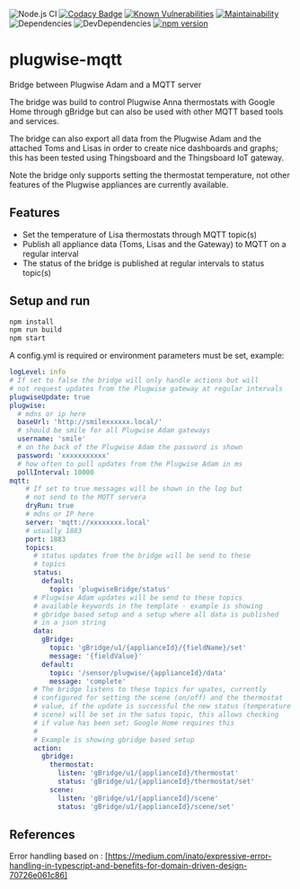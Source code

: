 ![Node.js CI](https://github.com/zegerk/plugwise-mqtt/workflows/Node.js%20CI/badge.svg?branch=master)
[![Codacy Badge](https://api.codacy.com/project/badge/Grade/e6a5999bf8dd447f9332ce345c52a273)](https://app.codacy.com/manual/zegerk/plugwise-mqtt?utm_source=github.com&utm_medium=referral&utm_content=zegerk/plugwise-mqtt&utm_campaign=Badge_Grade_Dashboard)
[![Known Vulnerabilities](https://snyk.io/test/github/zegerk/plugwise-mqtt/badge.svg)](https://snyk.io/test/github/zegerk/plugwise-mqtt)
[![Maintainability](https://api.codeclimate.com/v1/badges/da81856a8a53a198b4bb/maintainability)](https://codeclimate.com/github/zegerk/plugwise-mqtt/maintainability)
![Dependencies](https://david-dm.org/zegerk/plugwise-mqtt.svg)
![DevDependencies](https://david-dm.org/zegerk/plugwise-mqtt/dev-status.svg)
[![npm version](https://badge.fury.io/js/plugwise-mqtt.svg)](https://badge.fury.io/js/plugwise-mqtt)


# plugwise-mqtt

Bridge between Plugwise Adam and a MQTT server

The bridge was build to control Plugwise Anna thermostats with Google Home through gBridge but can also be used with other MQTT based tools and services.

The bridge can also export all data from the Plugwise Adam and the attached Toms and Lisas in order to create nice dashboards and graphs; this has been tested using Thingsboard and the Thingsboard IoT gateway.

Note the bridge only supports setting the thermostat temperature, not other features of the Plugwise appliances are currently available. 

## Features

*  Set the temperature of Lisa thermostats through MQTT topic(s)
*  Publish all appliance data (Toms, Lisas and the Gateway) to MQTT on a regular interval
*  The status of the bridge is published at regular intervals to status topic(s)

## Setup and run

```bash
npm install 
npm run build
npm start
```

A config.yml is required or environment parameters must be set, example:

```yaml
logLevel: info
# If set to false the bridge will only handle actions but will 
# not request updates from the Plugwise gateway at regular intervals
plugwiseUpdate: true
plugwise:
  # mdns or ip here
  baseUrl: 'http://smilexxxxxx.local/'
  # should be smile for all Plugwise Adam gateways
  username: 'smile'
  # on the back of the Plugwise Adam the password is shown
  password: 'xxxxxxxxxxx'
  # how often to pull updates from the Plugwise Adam in ms
  pollInterval: 10000
mqtt:
    # If set to true messages will be shown in the log but
    # not send to the MQTT servera
    dryRun: true
    # mdns or IP here
    server: 'mqtt://xxxxxxxx.local'
    # usually 1883
    port: 1883
    topics:
      # status updates from the bridge will be send to these
      # topics
      status:
        default:
          topic: 'plugwiseBridge/status'
      # Plugwise Adam updates will be send to these topics
      # available keywords in the template - example is showing
      # gbridge based setup and a setup where all data is published
      # in a json string
      data:
        gBridge:
          topic: 'gBridge/u1/{applianceId}/{fieldName}/set'
          message: '{fieldValue}'
        default:
          topic: '/sensor/plugwise/{applianceId}/data'
          message: 'complete'
      # The bridge listens to these topics for upates, currently
      # configured for setting the scene (on/off) and the thermostat
      # value, if the update is successful the new status (temperature or
      # scene) will be set in the satus topic, this allows checking
      # if value has been set; Google Home requires this
      #
      # Example is showing gbridge based setup
      action:
        gbridge:
          thermostat: 
            listen: 'gBridge/u1/{applianceId}/thermostat'
            status: 'gBridge/u1/{applianceId}/thermostat/set'
          scene:
            listen: 'gBridge/u1/{applianceId}/scene'
            status: 'gBridge/u1/{applianceId}/scene/set'

```

## References

Error handling based on : [https://medium.com/inato/expressive-error-handling-in-typescript-and-benefits-for-domain-driven-design-70726e061c86]

